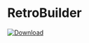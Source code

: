 # RetroBuilder
[ ![Download](https://api.bintray.com/packages/profahad/RetroBuilder/RetroBuilder/images/download.svg?version=1.0.0) ](https://bintray.com/profahad/RetroBuilder/RetroBuilder/1.0.0/link)
